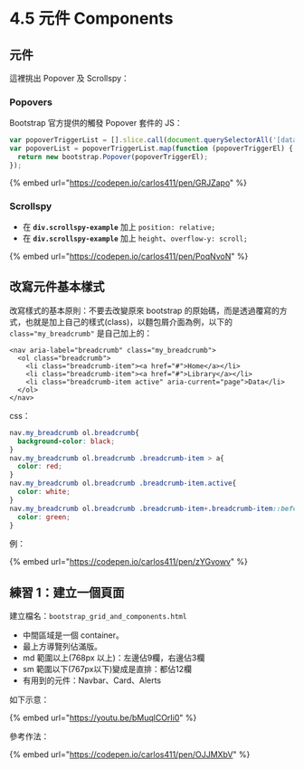 # 4.5 元件 Components

## 元件

這裡挑出 Popover 及 Scrollspy：

### Popovers

Bootstrap 官方提供的觸發 Popover 套件的 JS：

```javascript
var popoverTriggerList = [].slice.call(document.querySelectorAll('[data-bs-toggle="popover"]'));
var popoverList = popoverTriggerList.map(function (popoverTriggerEl) {
  return new bootstrap.Popover(popoverTriggerEl);
});
```

{% embed url="https://codepen.io/carlos411/pen/GRJZapo" %}



### Scrollspy

* 在 **`div.scrollspy-example`** 加上 `position: relative;`
* 在 **`div.scrollspy-example`** 加上 `height`、`overflow-y: scroll;`

{% embed url="https://codepen.io/carlos411/pen/PoqNvoN" %}



## 改寫元件基本樣式

改寫樣式的基本原則：不要去改變原來 bootstrap 的原始碼，而是透過覆寫的方式，也就是加上自己的樣式(class)，以麵包屑介面為例，以下的 `class="my_breadcrumb"` 是自己加上的：

```markup
<nav aria-label="breadcrumb" class="my_breadcrumb">
  <ol class="breadcrumb">
    <li class="breadcrumb-item"><a href="#">Home</a></li>
    <li class="breadcrumb-item"><a href="#">Library</a></li>
    <li class="breadcrumb-item active" aria-current="page">Data</li>
  </ol>
</nav>
```

css：

```css
nav.my_breadcrumb ol.breadcrumb{
  background-color: black;
}
nav.my_breadcrumb ol.breadcrumb .breadcrumb-item > a{
  color: red;
}
nav.my_breadcrumb ol.breadcrumb .breadcrumb-item.active{
  color: white;
}
nav.my_breadcrumb ol.breadcrumb .breadcrumb-item+.breadcrumb-item::before{
  color: green;
}
```

例：

{% embed url="https://codepen.io/carlos411/pen/zYGvowv" %}



## 練習 1：建立一個頁面

建立檔名：`bootstrap_grid_and_components.html`

* 中間區域是一個 container。
* 最上方導覽列佔滿版。
* md 範圍以上(768px 以上)：左邊佔9欄，右邊佔3欄
* sm 範圍以下(767px以下)變成是直排：都佔12欄
* 有用到的元件：Navbar、Card、Alerts

如下示意：

{% embed url="https://youtu.be/bMuqlCOrIi0" %}

參考作法：

{% embed url="https://codepen.io/carlos411/pen/OJJMXbV" %}



